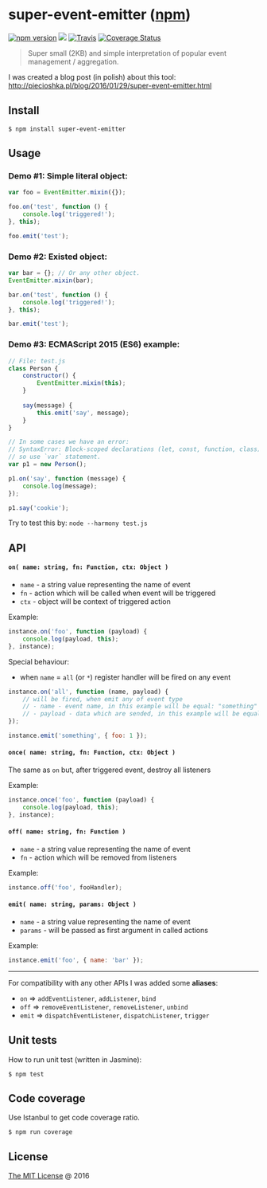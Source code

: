# super-event-emitter ([npm](https://www.npmjs.com/package/super-event-emitter))

[![npm version](https://badge.fury.io/js/super-event-emitter.svg)](https://badge.fury.io/js/super-event-emitter)
![](https://img.shields.io/npm/dt/super-event-emitter.svg)
[![Travis](https://img.shields.io/travis/piecioshka/super-event-emitter.svg?maxAge=2592000)](https://travis-ci.org/piecioshka/super-event-emitter)
[![Coverage Status](https://coveralls.io/repos/github/piecioshka/super-event-emitter/badge.svg?branch=master)](https://coveralls.io/github/piecioshka/super-event-emitter?branch=master)

> Super small (2KB) and simple interpretation of popular event management / aggregation.

I was created a blog post (in polish) about this tool: http://piecioshka.pl/blog/2016/01/29/super-event-emitter.html

## Install

```
$ npm install super-event-emitter
```

## Usage

### Demo #1: Simple literal object:

```javascript
var foo = EventEmitter.mixin({});

foo.on('test', function () {
    console.log('triggered!');
}, this);

foo.emit('test');
```

### Demo #2: Existed object: 

```javascript
var bar = {}; // Or any other object.
EventEmitter.mixin(bar);

bar.on('test', function () {
    console.log('triggered!');
}, this);

bar.emit('test');
```

### Demo #3: ECMAScript 2015 (ES6) example:

```javascript
// File: test.js
class Person {
    constructor() {
        EventEmitter.mixin(this);
    }
    
    say(message) {
        this.emit('say', message);
    }
}

// In some cases we have an error:
// SyntaxError: Block-scoped declarations (let, const, function, class) not yet supported outside strict mode
// so use `var` statement.
var p1 = new Person();

p1.on('say', function (message) {
    console.log(message);
});

p1.say('cookie');
```

Try to test this by: `node --harmony test.js`

## API

#### `on( name: string, fn: Function, ctx: Object )`

 * `name` - a string value representing the name of event
 * `fn` - action which will be called when event will be triggered
 * `ctx` - object will be context of triggered action

Example:

```javascript
instance.on('foo', function (payload) {
    console.log(payload, this);
}, instance);
```

Special behaviour:

* when `name` = `all` (or `*`) register handler will be fired on any event

```javascript
instance.on('all', function (name, payload) {
    // will be fired, when emit any of event type
    // - name - event name, in this example will be equal: "something"
    // - payload - data which are sended, in this example will be equal: { foo: 1 }
});

instance.emit('something', { foo: 1 });
```


#### `once( name: string, fn: Function, ctx: Object )`

The same as `on` but, after triggered event, destroy all listeners

Example:

```javascript
instance.once('foo', function (payload) {
    console.log(payload, this);
}, instance);
```

#### `off( name: string, fn: Function )`

 * `name` - a string value representing the name of event
 * `fn` - action which will be removed from listeners
 
Example:

```javascript
instance.off('foo', fooHandler);
```

#### `emit( name: string, params: Object )`

 * `name` - a string value representing the name of event
 * `params` - will be passed as first argument in called actions

Example:

```javascript
instance.emit('foo', { name: 'bar' });
```

---

For compatibility with any other APIs I was added some **aliases**:

 * `on` => `addEventListener`, `addListener`, `bind`
 * `off` => `removeEventListener`, `removeListener`, `unbind`
 * `emit` => `dispatchEventListener`, `dispatchListener`, `trigger`

## Unit tests

How to run unit test (written in Jasmine):

```
$ npm test
```

## Code coverage

Use Istanbul to get code coverage ratio.

```
$ npm run coverage
```

## License

[The MIT License](http://piecioshka.mit-license.org) @ 2016
